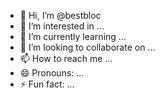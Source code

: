 - 👋 Hi, I’m @bestbloc
- 👀 I’m interested in ...
- 🌱 I’m currently learning ...
- 💞️ I’m looking to collaborate on ...
- 📫 How to reach me ...
- 😄 Pronouns: ...
- ⚡ Fun fact: ...

<!---
bestbloc/bestbloc is a ✨ special ✨ repository because its `README.md` (this file) appears on your GitHub profile.
You can click the Preview link to take a look at your changes.
--->
